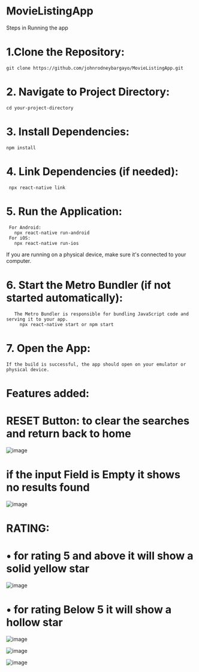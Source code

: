 # MovieListingApp

Steps in Running the app

  # 1.Clone the Repository: 
    git clone https://github.com/johnrodneybargayo/MovieListingApp.git
  
  # 2. Navigate to Project Directory:
    cd your-project-directory
  
 # 3. Install Dependencies:
    npm install
  
 # 4. Link Dependencies (if needed):
     npx react-native link
     
 # 5. Run the Application:
     For Android:
       npx react-native run-android
     For iOS:
       npx react-native run-ios
  If you are running on a physical device, make sure it's connected to your computer.
  
 # 6. Start the Metro Bundler (if not started automatically):
       The Metro Bundler is responsible for bundling JavaScript code and serving it to your app.
         npx react-native start or npm start
  
 # 7. Open the App:
    If the build is successful, the app should open on your emulator or physical device.

# Features added:
  # RESET Button: to clear the searches and return back to home
  
![image](https://github.com/johnrodneybargayo/MovieListingApp/assets/124292036/8341a6e8-69a1-4f5e-a9a8-d2c584491996) 

# if the input Field is Empty it shows no results found

![image](https://github.com/johnrodneybargayo/MovieListingApp/assets/124292036/9f62d59f-3a55-4ae4-b61a-f436ddcfbba2)
 # RATING:
 
 # • for rating 5 and above it will show a solid yellow star

![image](https://github.com/johnrodneybargayo/MovieListingApp/assets/124292036/5a65e137-02b8-4d80-867a-1e9e01de73a8)

# •  for rating Below 5 it will show a hollow star

![image](https://github.com/johnrodneybargayo/MovieListingApp/assets/124292036/7a675b3d-6a1f-4f12-99ea-93211d43681c)


![image](https://github.com/johnrodneybargayo/MovieListingApp/assets/124292036/752b53a5-688a-4e6b-86a8-383028629704)

![image](https://github.com/johnrodneybargayo/MovieListingApp/assets/124292036/c9afc653-3be7-446b-b10e-c3a5fd594717)


